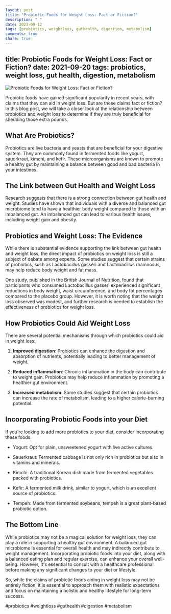```yaml
---
layout: post
title: "Probiotic Foods for Weight Loss: Fact or Fiction?"
description: " "
date: 2023-09-12
tags: [probiotics, weightloss, guthealth, digestion, metabolism]
comments: true
share: true
---
```

title: Probiotic Foods for Weight Loss: Fact or Fiction?
date: 2021-09-20
tags: probiotics, weight loss, gut health, digestion, metabolism
---

![Probiotic Foods for Weight Loss: Fact or Fiction?](https://example.com/probiotic-foods-weight-loss.jpg)

Probiotic foods have gained significant popularity in recent years, with claims that they can aid in weight loss. But are these claims fact or fiction? In this blog post, we will take a closer look at the relationship between probiotics and weight loss to determine if they are truly beneficial for shedding those extra pounds.

## What Are Probiotics?

Probiotics are live bacteria and yeasts that are beneficial for your digestive system. They are commonly found in fermented foods like yogurt, sauerkraut, kimchi, and kefir. These microorganisms are known to promote a healthy gut by maintaining a balance between good and bad bacteria in your intestines.

## The Link between Gut Health and Weight Loss

Research suggests that there is a strong connection between gut health and weight. Studies have shown that individuals with a diverse and balanced gut microbiome tend to have a healthier body weight compared to those with an imbalanced gut. An imbalanced gut can lead to various health issues, including weight gain and obesity.

## Probiotics and Weight Loss: The Evidence

While there is substantial evidence supporting the link between gut health and weight loss, the direct impact of probiotics on weight loss is still a subject of debate among experts. Some studies suggest that certain strains of probiotics, such as Lactobacillus gasseri and Lactobacillus rhamnosus, may help reduce body weight and fat mass.

One study, published in the British Journal of Nutrition, found that participants who consumed Lactobacillus gasseri experienced significant reductions in body weight, waist circumference, and body fat percentages compared to the placebo group. However, it is worth noting that the weight loss observed was modest, and further research is needed to establish the effectiveness of probiotics for weight loss.

## How Probiotics Could Aid Weight Loss

There are several potential mechanisms through which probiotics could aid in weight loss:

1. **Improved digestion**: Probiotics can enhance the digestion and absorption of nutrients, potentially leading to better management of weight.

2. **Reduced inflammation**: Chronic inflammation in the body can contribute to weight gain. Probiotics may help reduce inflammation by promoting a healthier gut environment.

3. **Increased metabolism**: Some studies suggest that certain probiotics can increase the rate of metabolism, leading to a higher calorie-burning potential.

## Incorporating Probiotic Foods into your Diet

If you're looking to add more probiotics to your diet, consider incorporating these foods:

- Yogurt: Opt for plain, unsweetened yogurt with live active cultures.

- Sauerkraut: Fermented cabbage is not only rich in probiotics but also in vitamins and minerals.

- Kimchi: A traditional Korean dish made from fermented vegetables packed with probiotics.

- Kefir: A fermented milk drink, similar to yogurt, which is an excellent source of probiotics.

- Tempeh: Made from fermented soybeans, tempeh is a great plant-based probiotic option.

## The Bottom Line

While probiotics may not be a magical solution for weight loss, they can play a role in supporting a healthy gut environment. A balanced gut microbiome is essential for overall health and may indirectly contribute to weight management. Incorporating probiotic foods into your diet, along with a balanced eating plan and regular exercise, can enhance your overall well-being. However, it's essential to consult with a healthcare professional before making any significant changes to your diet or lifestyle.

So, while the claims of probiotic foods aiding in weight loss may not be entirely fiction, it is essential to approach them with realistic expectations and focus on maintaining a holistic and healthy lifestyle for long-term success.

#probiotics #weightloss #guthealth #digestion #metabolism